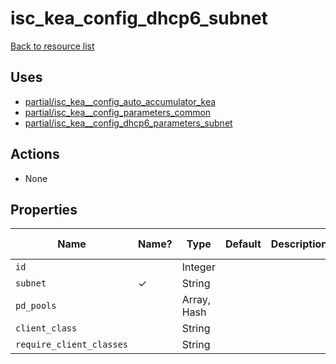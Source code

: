 # isc_kea_config_dhcp6_subnet

[Back to resource list](README.md#resources)

## Uses

- [partial/isc_kea__config_auto_accumulator_kea](partial/isc_kea__config_auto_accumulator_kea.md)
- [partial/isc_kea__config_parameters_common](partial/isc_kea__config_parameters_common.md)
- [partial/isc_kea__config_dhcp6_parameters_subnet](partial/isc_kea__config_dhcp6_parameters_subnet.md)

## Actions

- None

## Properties

| Name                     | Name? | Type        | Default | Description | Allowed Values |
| ------------------------ | ----- | ----------- | ------- | ----------- | -------------- |
| `id`                     |       | Integer     |         |             |                |
| `subnet`                 | ✓     | String      |         |             |                |
| `pd_pools`               |       | Array, Hash |         |             |                |
| `client_class`           |       | String      |         |             |                |
| `require_client_classes` |       | String      |         |             |                |
